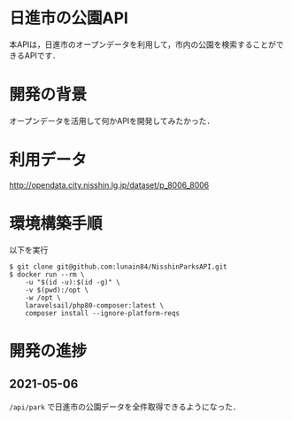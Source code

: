 # 日進市の公園API
本APIは，日進市のオープンデータを利用して，市内の公園を検索することができるAPIです．

# 開発の背景
オープンデータを活用して何かAPIを開発してみたかった．

# 利用データ
http://opendata.city.nisshin.lg.jp/dataset/p_8006_8006

# 環境構築手順
以下を実行
```
$ git clone git@github.com:lunain84/NisshinParksAPI.git
$ docker run --rm \
    -u "$(id -u):$(id -g)" \
    -v $(pwd):/opt \
    -w /opt \
    laravelsail/php80-composer:latest \
    composer install --ignore-platform-reqs
```

# 開発の進捗
## 2021-05-06
`/api/park` で日進市の公園データを全件取得できるようになった．
